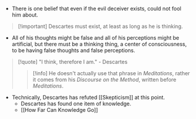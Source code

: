 - There is one belief that even if the evil deceiver exists, could not fool him about.
> [!important] Descartes must exist, at least as long as he is thinking.
- All of his thoughts might be false and all of his perceptions might be artificial, but there must be a thinking thing, a center of consciousness, to be having false thoughts and false perceptions.
> [!quote] "I think, therefore I am." - Descartes 
> > [!info] He doesn't actually use that phrase in *Meditations*, rather it comes from his *Discourse on the Method*, written before *Meditations*.

- Technically, Descartes has refuted [[Skepticism]] at this point.
	- Descartes has found one item of knowledge.
	- [[How Far Can Knowledge Go]]